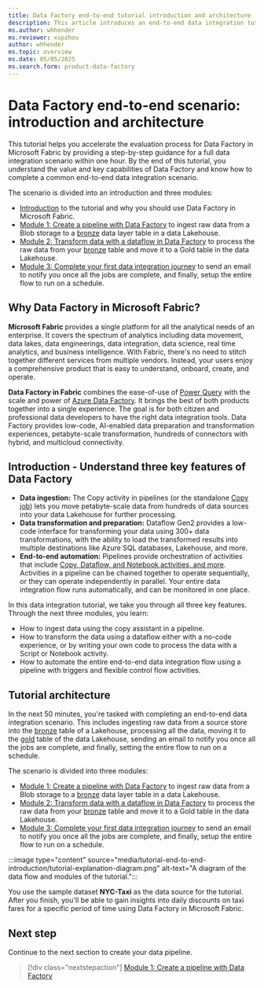 ```yaml
---
title: Data Factory end-to-end tutorial introduction and architecture
description: This article introduces an end-to-end data integration tutorial that provides an hour long step-by-step guide to help you complete a full data integration scenario with Data Factory in Microsoft Fabric.
ms.author: whhender
ms.reviewer: xupzhou
author: whhender
ms.topic: overview
ms.date: 05/05/2025
ms.search.form: product-data-factory
---
```


# Data Factory end-to-end scenario: introduction and architecture

This tutorial helps you accelerate the evaluation process for Data Factory in Microsoft Fabric by providing a step-by-step guidance for a full data integration scenario within one hour. By the end of this tutorial, you understand the value and key capabilities of Data Factory and know how to complete a common end-to-end data integration scenario.

The scenario is divided into an introduction and three modules:

- [Introduction](#why-data-factory-in-microsoft-fabric) to the tutorial and why you should use Data Factory in Microsoft Fabric.
- [Module 1: Create a pipeline with Data Factory](tutorial-end-to-end-pipeline.md) to ingest raw data from a Blob storage to a [bronze](/azure/databricks/lakehouse/medallion#bronze) data layer table in a data Lakehouse.
- [Module 2: Transform data with a dataflow in Data Factory](tutorial-end-to-end-dataflow.md) to process the raw data from your [bronze](/azure/databricks/lakehouse/medallion#bronze) table and move it to a Gold table in the data Lakehouse.
- [Module 3: Complete your first data integration journey](tutorial-end-to-end-integration.md) to send an email to notify you once all the jobs are complete, and finally, setup the entire flow to run on a schedule.

## Why Data Factory in Microsoft Fabric?

**Microsoft Fabric** provides a single platform for all the analytical needs of an enterprise. It covers the spectrum of analytics including data movement, data lakes, data engineerings, data integration, data science, real time analytics, and business intelligence. With Fabric, there's no need to stitch together different services from multiple vendors. Instead, your users enjoy a comprehensive product that is easy to understand, onboard, create, and operate.

**Data Factory in Fabric** combines the ease-of-use of [Power Query](/power-query) with the scale and power of [Azure Data Factory](/azure/data-factory/introduction). It brings the best of both products together into a single experience. The goal is for both citizen and professional data developers to have the right data integration tools. Data Factory provides low-code, AI-enabled data preparation and transformation experiences, petabyte-scale transformation, hundreds of connectors with hybrid, and multicloud connectivity.

## Introduction - Understand three key features of Data Factory

- **Data ingestion:** The Copy activity in pipelines (or the standalone [Copy job](what-is-copy-job.md)) lets you move petabyte-scale data from hundreds of data sources into your data Lakehouse for further processing.
- **Data transformation and preparation:** Dataflow Gen2 provides a low-code interface for transforming your data using 300+ data transformations, with the ability to load the transformed results into multiple destinations like Azure SQL databases, Lakehouse, and more.
- **End-to-end automation:** Pipelines provide orchestration of activities that include [Copy, Dataflow, and Notebook activities, and more](activity-overview.md). Activities in a pipeline can be chained together to operate sequentially, or they can operate independently in parallel. Your entire data integration flow runs automatically, and can be monitored in one place.

In this data integration tutorial, we take you through all three key features. Through the next three modules, you learn:

- How to ingest data using the copy assistant in a pipeline.
- How to transform the data using a dataflow either with a no-code experience, or by writing your own code to process the data with a Script or Notebook activity.
- How to automate the entire end-to-end data integration flow using a pipeline with triggers and flexible control flow activities.

## Tutorial architecture

In the next 50 minutes, you're tasked with completing an end-to-end data integration scenario. This includes ingesting raw data from a source store into the [bronze](/azure/databricks/lakehouse/medallion#bronze) table of a Lakehouse, processing all the data, moving it to the [gold](/azure/databricks/lakehouse/medallion#gold) table of the data Lakehouse, sending an email to notify you once all the jobs are complete, and finally, setting the entire flow to run on a schedule.

The scenario is divided into three modules:

- [Module 1: Create a pipeline with Data Factory](tutorial-end-to-end-pipeline.md) to ingest raw data from a Blob storage to a [bronze](/azure/databricks/lakehouse/medallion#bronze) data layer table in a data Lakehouse.
- [Module 2: Transform data with a dataflow in Data Factory](tutorial-end-to-end-dataflow.md) to process the raw data from your [bronze](/azure/databricks/lakehouse/medallion#bronze) table and move it to a Gold table in the data Lakehouse.
- [Module 3: Complete your first data integration journey](tutorial-end-to-end-integration.md) to send an email to notify you once all the jobs are complete, and finally, setup the entire flow to run on a schedule.

:::image type="content" source="media/tutorial-end-to-end-introduction/tutorial-explanation-diagram.png" alt-text="A diagram of the data flow and modules of the tutorial.":::

You use the sample dataset **NYC-Taxi** as the data source for the tutorial. After you finish, you'll be able to gain insights into daily discounts on taxi fares for a specific period of time using Data Factory in Microsoft Fabric.

## Next step

Continue to the next section to create your data pipeline.

> [!div class="nextstepaction"]
> [Module 1: Create a pipeline with Data Factory](tutorial-end-to-end-pipeline.md)
